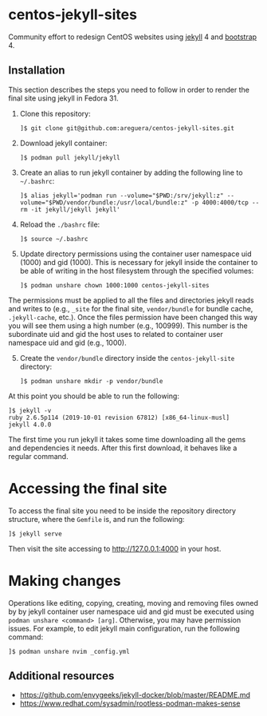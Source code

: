 # centos-jekyll-sites

Community effort to redesign CentOS websites using
[jekyll](https://jekyllrb.com/) 4 and [bootstrap](https://getbootstrap.com/) 4.

## Installation

This section describes the steps you need to follow in order to render the
final site using jekyll in Fedora 31.

1. Clone this repository:

       ]$ git clone git@github.com:areguera/centos-jekyll-sites.git

1. Download jekyll container:

       ]$ podman pull jekyll/jekyll

2. Create an alias to run jekyll container by adding the following line to
`~/.bashrc`:

       ]$ alias jekyll='podman run --volume="$PWD:/srv/jekyll:z" --volume="$PWD/vendor/bundle:/usr/local/bundle:z" -p 4000:4000/tcp --rm -it jekyll/jekyll jekyll'

3. Reload the `./bashrc` file:

       ]$ source ~/.bashrc

4. Update directory permissions using the container user namespace uid (1000)
and gid (1000). This is necessary for jekyll inside the container to be able of
writing in the host filesystem through the specified volumes:

       ]$ podman unshare chown 1000:1000 centos-jekyll-sites

  The permissions must be applied to all the files and directories jekyll reads
  and writes to (e.g., `_site` for the final site, `vendor/bundle` for bundle
  cache, `.jekyll-cache`, etc.). Once the files permission have been changed
  this way you will see them using a high number (e.g., 100999). This number is
  the subordinate uid and gid the host uses to related to container user
  namespace uid and gid (e.g., 1000).

5. Create the `vendor/bundle` directory inside the `centos-jekyll-site`
directory:

       ]$ podman unshare mkdir -p vendor/bundle

At this point you should be able to run the following:

    ]$ jekyll -v
    ruby 2.6.5p114 (2019-10-01 revision 67812) [x86_64-linux-musl]
    jekyll 4.0.0

The first time you run jekyll it takes some time downloading all the gems and
dependencies it needs. After this first download, it behaves like a regular
command.

# Accessing the final site

To access the final site you need to be inside the repository directory
structure, where the `Gemfile` is, and run the following:

    ]$ jekyll serve

Then visit the site accessing to http://127.0.0.1:4000 in your host.

# Making changes

Operations like editing, copying, creating, moving and removing files owned by
by jekyll container user namespace uid and gid must be executed using `podman
unshare <command> [arg]`. Otherwise, you may have permission issues. For
example, to edit jekyll main configuration, run the following command:

    ]$ podman unshare nvim _config.yml

## Additional resources

* https://github.com/envygeeks/jekyll-docker/blob/master/README.md
* https://www.redhat.com/sysadmin/rootless-podman-makes-sense
